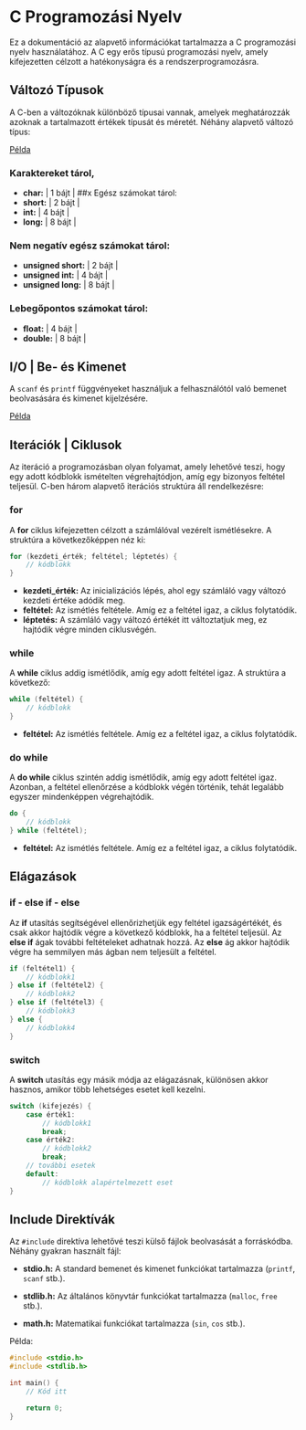 # C Programozási Nyelv

Ez a dokumentáció az alapvető információkat tartalmazza a C programozási nyelv használatához. 
A C egy erős típusú programozási nyelv, amely kifejezetten célzott a hatékonyságra és a rendszerprogramozásra.

## Változó Típusok

A C-ben a változóknak különböző típusai vannak, amelyek meghatározzák azoknak a tartalmazott értékek típusát és méretét. Néhány alapvető változó típus:

[Példa](./basic/data_types.c)

### Karaktereket tárol,
- **char:**   | 1 bájt |
##x Egész számokat tárol:
- **short:**  | 2 bájt |
- **int:**    | 4 bájt |
- **long:**   | 8 bájt |
### Nem negatív egész számokat tárol:
- **unsigned short:** | 2 bájt |
- **unsigned int:**   | 4 bájt |
- **unsigned long:**  | 8 bájt |
### Lebegőpontos számokat tárol:
- **float:**   | 4 bájt |
- **double:**  | 8 bájt |

## I/O | Be- és Kimenet

A `scanf` és `printf` függvényeket használjuk a felhasználótól való bemenet beolvasására és kimenet kijelzésére.

[Példa](./basic/input_output.c)

## Iterációk | Ciklusok

Az iteráció a programozásban olyan folyamat, amely lehetővé teszi, hogy egy adott kódblokk ismételten végrehajtódjon, amíg egy bizonyos feltétel teljesül. C-ben három alapvető iterációs struktúra áll rendelkezésre:

### for

A **for** ciklus kifejezetten célzott a számlálóval vezérelt ismétlésekre. A struktúra a következőképpen néz ki:

```c
for (kezdeti_érték; feltétel; léptetés) {
    // kódblokk
}
```

- **kezdeti_érték:** Az inicializációs lépés, ahol egy számláló vagy változó kezdeti értéke adódik meg.
- **feltétel:** Az ismétlés feltétele. Amíg ez a feltétel igaz, a ciklus folytatódik.
- **léptetés:** A számláló vagy változó értékét itt változtatjuk meg, ez hajtódik végre minden ciklusvégén.

### while

A **while** ciklus addig ismétlődik, amíg egy adott feltétel igaz. A struktúra a következő:

```c
while (feltétel) {
    // kódblokk
}
```
- **feltétel:** Az ismétlés feltétele. Amíg ez a feltétel igaz, a ciklus folytatódik.

### do while

A **do while** ciklus szintén addig ismétlődik, amíg egy adott feltétel igaz. Azonban, a feltétel ellenőrzése a kódblokk végén történik, tehát legalább egyszer mindenképpen végrehajtódik.

```c
do {
    // kódblokk
} while (feltétel);
```
- **feltétel:** Az ismétlés feltétele. Amíg ez a feltétel igaz, a ciklus folytatódik.

## Elágazások

### if - else if - else

Az **if** utasítás segítségével ellenőrizhetjük egy feltétel igazságértékét, és csak akkor hajtódik végre a következő kódblokk, ha a feltétel teljesül. Az **else if** ágak további feltételeket adhatnak hozzá. Az **else** ág akkor hajtódik végre ha semmilyen más ágban nem teljesült a feltétel.

```c
if (feltétel1) {
    // kódblokk1
} else if (feltétel2) {
    // kódblokk2
} else if (feltétel3) {
    // kódblokk3
} else {
    // kódblokk4
}
```

### switch

A **switch** utasítás egy másik módja az elágazásnak, különösen akkor hasznos, amikor több lehetséges esetet kell kezelni.

```c
switch (kifejezés) {
    case érték1:
        // kódblokk1
        break;
    case érték2:
        // kódblokk2
        break;
    // további esetek
    default:
        // kódblokk alapértelmezett eset
}
```

## Include Direktívák

Az `#include` direktíva lehetővé teszi külső fájlok beolvasását a forráskódba. Néhány gyakran használt fájl:

- **stdio.h:** A standard bemenet és kimenet funkciókat tartalmazza (`printf`, `scanf` stb.).

- **stdlib.h:** Az általános könyvtár funkciókat tartalmazza (`malloc`, `free` stb.).

- **math.h:** Matematikai funkciókat tartalmazza (`sin`, `cos` stb.).

Példa:

```c
#include <stdio.h>
#include <stdlib.h>

int main() {
    // Kód itt

    return 0;
}
```
